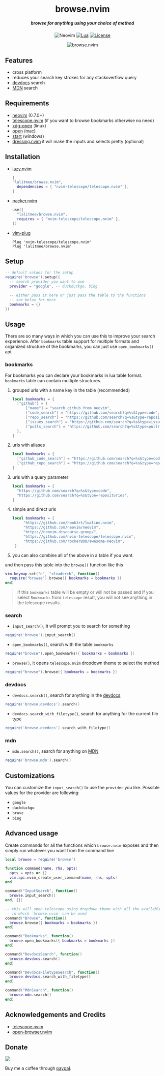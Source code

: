 <div align="center">

# browse.nvim

##### browse for anything using your choice of method

![Neovim](https://img.shields.io/badge/NeoVim-%2357A143.svg?&style=for-the-badge&logo=neovim&logoColor=white)
[![Lua](https://img.shields.io/badge/Lua-blue.svg?style=for-the-badge&logo=lua)](http://www.lua.org)
[![License](https://img.shields.io/github/license/lalitmee/browse.nvim?color=%23FFC600&style=for-the-badge)](https://github.com/lalitmee/browse.nvim/blob/main/LICENSE)

![browse.nvim](https://user-images.githubusercontent.com/10762218/217238018-29564296-063a-43cb-a3c1-28703db9c31c.gif)

</div>

## Features

- cross platform
- reduces your search key strokes for any stackoverflow query
- [devdocs](https://devdocs.io) search
- [MDN](https://developer.mozilla.org/en-US/) search

## Requirements

- [neovim](https://github.com/neovim/neovim) (0.7.0+)
- [telescope.nvim](https://github.com/nvim-telescope/telescope.nvim) (if you
  want to browse bookmarks otherwise no need)
- [xdg-open](https://linux.die.net/man/1/xdg-open) (linux)
- [open](https://ss64.com/osx/open.html) (mac)
- [start](https://docs.microsoft.com/en-us/windows-server/administration/windows-commands/start) (windows)
- [dressing.nvim](https://github.com/stevearc/dressing.nvim) it will make the inputs and selects pretty (optional)

## Installation

- [lazy.nvim](https://github.com/folke/lazy.nvim)

  ```lua
  {
  "lalitmee/browse.nvim",
    dependencies = { "nvim-telescope/telescope.nvim" },
  }
  ```

- [packer.nvim](https://github.com/wbthomason/packer.nvim)

  ```lua
  use({
    "lalitmee/browse.nvim",
    requires = { "nvim-telescope/telescope.nvim" },
  })
  ```

- [vim-plug](https://github.com/junegunn/vim-plug)

  ```vim
  Plug 'nvim-telescope/telescope.nvim'
  Plug 'lalitmee/browse.nvim'
  ```

## Setup

```lua
-- default values for the setup
require('browse').setup({
  -- search provider you want to use
  provider = "google", -- duckduckgo, bing

  -- either pass it here or just pass the table to the functions
  -- see below for more
  bookmarks = {}
})
```

## Usage

There are so many ways in which you can use this to improve your search experience. After `bookmarks` table support for multiple formats and organized structure of the bookmarks, you can just use `open_bookmarks()` api.

### bookmarks

For bookmarks you can declare your bookmarks in lua table format. `bookmarks`
table can contain multiple structures.

1. grouped urls with a name key in the table (recommended)

   ```lua
   local bookmarks = {
     ["github"] = {
         ["name"] = "search github from neovim",
         ["code_search"] = "https://github.com/search?q=%s&type=code",
         ["repo_search"] = "https://github.com/search?q=%s&type=repositories",
         ["issues_search"] = "https://github.com/search?q=%s&type=issues",
         ["pulls_search"] = "https://github.com/search?q=%s&type=pullrequests",
     },
   }
   ```

2. urls with aliases

   ```lua
   local bookmarks = {
     ["github_code_search"] = "https://github.com/search?q=%s&type=code",
     ["github_repo_search"] = "https://github.com/search?q=%s&type=repositories",
   }
   ```

3. urls with a query parameter

   ```lua
   local bookmarks = {
     "https://github.com/search?q=%s&type=code",
     "https://github.com/search?q=%s&type=repositories",
   }
   ```

4. simple and direct urls

   ```lua
   local bookmarks = {
        "https://github.com/hoob3rt/lualine.nvim",
        "https://github.com/neovim/neovim",
        "https://neovim.discourse.group/",
        "https://github.com/nvim-telescope/telescope.nvim",
        "https://github.com/rockerBOO/awesome-neovim",
    }
   ```

5. you can also combine all of the above in a table if you want.

and then pass this table into the `browse()` function like this

```lua
vim.keymap.set("n", "<leader>b", function()
  require("browse").browse({ bookmarks = bookmarks })
end)
```

> If this `bookmarks` table will be empty or will not be passed and if you select `Bookmarks`
> from `telescope` result, you will not see anything in the telescope results.

### search

- `input_search()`, it will prompt you to search for something

```lua
require('browse').input_search()
```

- `open_bookmarks()`, search with the table `bookmarks`

```lua
require("browse").open_bookmarks({ bookmarks = bookmarks })
```

- `browse()`, it opens `telescope.nvim` dropdown theme to select the method

```lua
require("browse").browse({ bookmarks = bookmarks })
```

### devdocs

- `devdocs.search()`, search for anything in the [devdocs](https://devdocs.io/)

```lua
require('browse.devdocs').search()
```

- `devdocs.search_with_filetype()`, search for anything for the current file type

```lua
require('browse.devdocs').search_with_filetype()
```

### mdn

- `mdn.search()`, search for anything on [MDN](https://developer.mozilla.org/en-US/)

```lua
require('browse.mdn').search()
```

## Customizations

You can customize the `input_search()` to use the `provider` you like. Possible values for the provider are following:

- `google`
- `duckduckgo`
- `brave`
- `bing`

## Advanced usage

Create commands for all the functions which `browse.nvim` exposes and then simply run whatever you want from the
command line

```lua
local browse = require('browse')

function command(name, rhs, opts)
  opts = opts or {}
  vim.api.nvim_create_user_command(name, rhs, opts)
end

command("InputSearch", function()
  browse.input_search()
end, {})

-- this will open telescope using dropdown theme with all the available options
-- in which `browse.nvim` can be used
command("Browse", function()
  browse.browse({ bookmarks = bookmarks })
end)

command("Bookmarks", function()
  browse.open_bookmarks({ bookmarks = bookmarks })
end)

command("DevdocsSearch", function()
  browse.devdocs.search()
end)

command("DevdocsFiletypeSearch", function()
  browse.devdocs.search_with_filetype()
end)

command("MdnSearch", function()
  browse.mdn.search()
end)
```

## Acknowledgements and Credits

- [telescope.nvim](https://github.com/nvim-telescope/telescope.nvim)
- [open-browser.nvim](https://github.com/tyru/open-browser.vim)

## Donate

[![](https://img.shields.io/badge/PayPal-00457C?style=for-the-badge&logo=paypal&logoColor=white)](https://paypal.me/ilalitmee)

Buy me a coffee through [paypal](https://paypal.me/ilalitmee).
